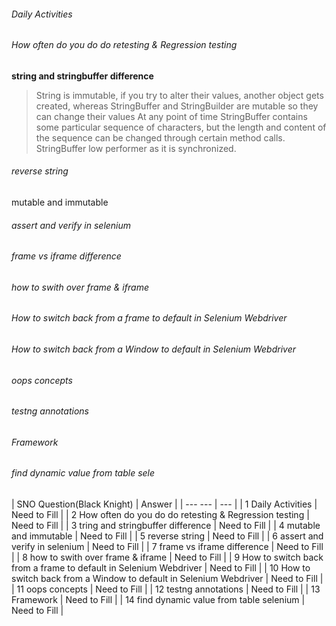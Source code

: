 ###### Daily Activities
###### How often do you do do retesting & Regression testing
<b>string and stringbuffer difference</b>
> String is immutable, if you try to alter their values, another object gets created, 
whereas StringBuffer and StringBuilder are mutable so they can change their values
> At any point of time StringBuffer contains some particular sequence of characters, but the length and content of the sequence can be changed through certain method calls.
> StringBuffer low performer as it is synchronized.






###### reverse string
mutable and immutable
###### assert and verify in selenium
###### frame vs iframe difference
###### how to swith over frame & iframe
###### How to switch back from a frame to default in Selenium Webdriver
###### How to switch back from a Window to default in Selenium Webdriver
###### oops concepts
###### testng annotations
###### Framework
###### find dynamic value from table sele








| 	SNO	Question(Black Knight)	| 	Answer	| 
| 	 ---	 ---	| 	 ---	| 
| 	1	Daily Activities	| 	Need to Fill	| 
| 	2	How often do you do do retesting & Regression testing	| 	Need to Fill	| 
| 	3	tring and stringbuffer difference	| 	Need to Fill	| 
| 	4	mutable and immutable	| 	Need to Fill	| 
| 	5	reverse string	| 	Need to Fill	| 
| 	6	assert and verify in selenium	| 	Need to Fill	| 
| 	7	frame vs iframe difference	| 	Need to Fill	| 
| 	8	how to swith over frame & iframe	| 	Need to Fill	| 
| 	9	How to switch back from a frame to default in Selenium Webdriver	| 	Need to Fill	| 
| 	10	How to switch back from a Window to default in Selenium Webdriver	| 	Need to Fill	| 
| 	11	oops concepts	| 	Need to Fill	| 
| 	12	testng annotations	| 	Need to Fill	| 
| 	13	Framework	| 	Need to Fill	| 
| 	14	find dynamic value from table selenium	| 	Need to Fill	| 
